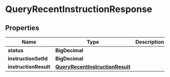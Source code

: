 

# QueryRecentInstructionResponse


## Properties

| Name | Type | Description | Notes |
|------------ | ------------- | ------------- | -------------|
|**status** | **BigDecimal** |  |  |
|**instructionSetId** | **BigDecimal** |  |  |
|**instructionResult** | [**QueryRecentInstructionResult**](QueryRecentInstructionResult.md) |  |  [optional] |




